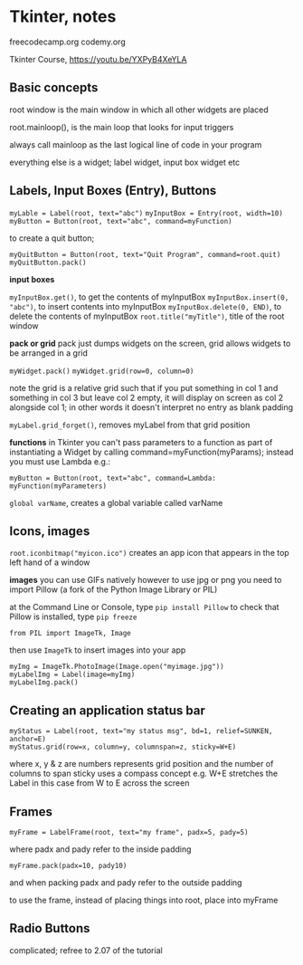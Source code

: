 # Tkinter, notes
freecodecamp.org
codemy.org

Tkinter Course, https://youtu.be/YXPyB4XeYLA

## Basic concepts

root window is the main window in which all other widgets are placed

root.mainloop(), is the main loop that looks for input triggers

always call mainloop as the last logical line of code in your program

everything else is a widget; label widget, input box widget etc

## Labels, Input Boxes (Entry), Buttons

`myLable = Label(root, text="abc")`
`myInputBox = Entry(root, width=10)`
`myButton = Button(root, text="abc", command=myFunction)`

to create a quit button;
```
myQuitButton = Button(root, text="Quit Program", command=root.quit)
myQuitButton.pack()
```

**input boxes**

`myInputBox.get()`, to get the contents of myInputBox
`myInputBox.insert(0, "abc")`, to insert contents into myInputBox
`myInputBox.delete(0, END)`, to delete the contents of myInputBox 
`root.title("myTitle")`, title of the root window

**pack or grid**
pack just dumps widgets on the screen, grid allows widgets to be arranged in a grid

`myWidget.pack()`
`myWidget.grid(row=0, column=0)`

note the grid is a relative grid such that if you put something in col 1 and something in col 3 but leave col 2 empty, it will display on screen as col 2 alongside col 1; in other words it doesn't interpret no entry as blank padding

`myLabel.grid_forget()`, removes myLabel from that grid position

**functions**
in Tkinter you can't pass parameters to a function as part of instantiating a Widget by calling command=myFunction(myParams); instead you must use Lambda e.g.:

`myButton = Button(root, text="abc", command=Lambda: myFunction(myParameters)`

`global varName`, creates a global variable called varName

## Icons, images

`root.iconbitmap("myicon.ico")` creates an app icon that appears in the top left hand of a window


**images**
you can use GIFs natively however to use jpg or png you need to import Pillow (a fork of the Python Image Library or PIL)

at the Command Line or Console, type `pip install Pillow`
to check that Pillow is installed, type `pip freeze`

`from PIL import ImageTk, Image`

then use `ImageTk` to insert images into your app

```
myImg = ImageTk.PhotoImage(Image.open("myimage.jpg"))
myLabelImg = Label(image=myImg)
myLabelImg.pack()
```

## Creating an application status bar
```
myStatus = Label(root, text="my status msg", bd=1, relief=SUNKEN, anchor=E)
myStatus.grid(row=x, column=y, columnspan=z, sticky=W+E)
```
where x, y & z are numbers represents grid position and the number of columns to span
sticky uses a compass concept e.g. W+E stretches the Label in this case from W to E across the screen

## Frames

```
myFrame = LabelFrame(root, text="my frame", padx=5, pady=5)
```
where padx and pady refer to the inside padding
```
myFrame.pack(padx=10, pady10)
```
and when packing padx and pady refer to the outside padding

to use the frame, instead of placing things into root, place into myFrame

## Radio Buttons

complicated; refree to 2.07 of the tutorial

